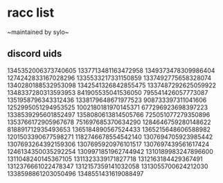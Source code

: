 # racc list 

~maintained by sylo~


## discord uids

1345352006373740605
1337713481163472958
1349373478309986404
1274242833167028296
1335533217331150859
1337492775658328074
1340280188532953098
1342541326842855475
1337487292625059922
1348337280313593953
841905535041536050
795541426057773087
1351958796343312436
1338179648671977523
908733397311041606
1252995051294953525
1002180181970145371
677296923698397223
1338539295601852497
1358080613814505766
725051077279350896
1353766172905967678
751697685370634290
1284646759280148622
818891712935493653
1365184890567524433
1365215648606588982
1201503390677598271
1182746678554542140
1307694705923985442
1307693264392159306
1307695920976101517
1307697439561617424
1246134350035292254
1309971851962744942
1310189983247896600
1311048240145367105
1311323339171827718
1312163184429367491
1312376661022478347
1312157359141032058
1313055700624212030
1338598861203050496
1348551431619088497
